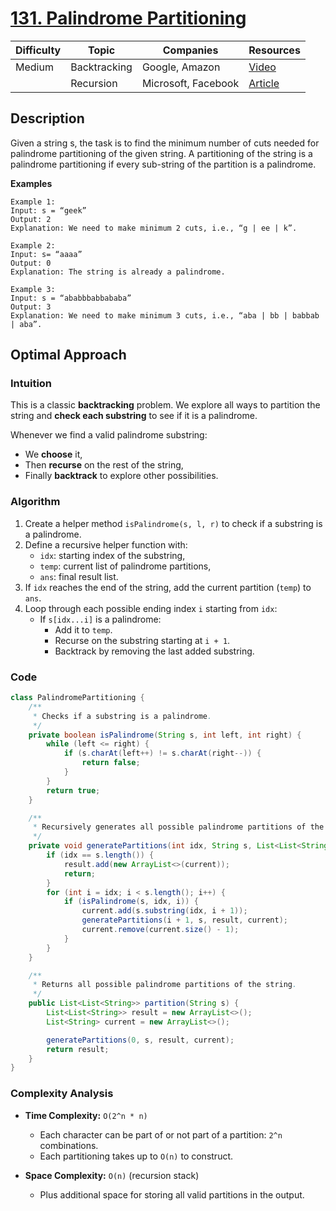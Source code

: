 # [131. Palindrome Partitioning](https://leetcode.com/problems/palindrome-partitioning/description/)

| Difficulty | Topic        | Companies           | Resources   |
| ---------- | ------------ | ------------------- | ----------- |
| Medium     | Backtracking | Google, Amazon      | [Video](https://youtu.be/WBgsABoClE0?si=dJGpL1MaKD81YJLD)   |
|            | Recursion    | Microsoft, Facebook | [Article](https://www.geeksforgeeks.org/palindrome-partitioning-dp-17/) |


## Description
Given a string s, the task is to find the minimum number of cuts needed for palindrome partitioning of the given string. A partitioning of the string is a palindrome partitioning if every sub-string of the partition is a palindrome.

**Examples**

```
Example 1:
Input: s = “geek” 
Output: 2 
Explanation: We need to make minimum 2 cuts, i.e., “g | ee | k”.

Example 2:
Input: s= “aaaa” 
Output: 0 
Explanation: The string is already a palindrome.

Example 3:
Input: s = “ababbbabbababa” 
Output: 3
Explanation: We need to make minimum 3 cuts, i.e., “aba | bb | babbab | aba”.
```

## Optimal Approach

### Intuition

This is a classic **backtracking** problem. We explore all ways to partition the string and **check each substring** to see if it is a palindrome.

Whenever we find a valid palindrome substring:
- We **choose** it,
- Then **recurse** on the rest of the string,
- Finally **backtrack** to explore other possibilities.


### Algorithm

1. Create a helper method `isPalindrome(s, l, r)` to check if a substring is a palindrome.
2. Define a recursive helper function with:
   - `idx`: starting index of the substring,
   - `temp`: current list of palindrome partitions,
   - `ans`: final result list.
3. If `idx` reaches the end of the string, add the current partition (`temp`) to `ans`.
4. Loop through each possible ending index `i` starting from `idx`:
   - If `s[idx...i]` is a palindrome:
     - Add it to `temp`.
     - Recurse on the substring starting at `i + 1`.
     - Backtrack by removing the last added substring.


### Code
```java
class PalindromePartitioning {
    /**
     * Checks if a substring is a palindrome.
     */
    private boolean isPalindrome(String s, int left, int right) {
        while (left <= right) {
            if (s.charAt(left++) != s.charAt(right--)) {
                return false;
            }
        }
        return true;
    }

    /**
     * Recursively generates all possible palindrome partitions of the string.
     */
    private void generatePartitions(int idx, String s, List<List<String>> result, List<String> current) {
        if (idx == s.length()) {
            result.add(new ArrayList<>(current));
            return;
        }
        for (int i = idx; i < s.length(); i++) {
            if (isPalindrome(s, idx, i)) {
                current.add(s.substring(idx, i + 1));
                generatePartitions(i + 1, s, result, current);
                current.remove(current.size() - 1);
            }
        }
    }

    /**
     * Returns all possible palindrome partitions of the string.
     */
    public List<List<String>> partition(String s) {
        List<List<String>> result = new ArrayList<>();
        List<String> current = new ArrayList<>();

        generatePartitions(0, s, result, current);
        return result;
    }
}
```

### Complexity Analysis

- **Time Complexity:** `O(2^n * n)`
  - Each character can be part of or not part of a partition: `2^n` combinations.
  - Each partitioning takes up to `O(n)` to construct.

- **Space Complexity:** `O(n)` (recursion stack)  
  - Plus additional space for storing all valid partitions in the output.


